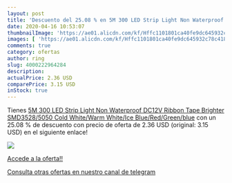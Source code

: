 ```yaml
---
layout: post
title: 'Descuento del 25.08 % en 5M 300 LED Strip Light Non Waterproof DC'
date: 2020-04-16 10:53:07
thumbnailImage: 'https://ae01.alicdn.com/kf/Hffc1101801ca40fe9dc645932c78c418d/5M-300-LED-Strip-Light-Non-Waterproof-DC12V-Ribbon-Tape-Brighter-SMD3528-5050-Cold-White-Warm.jpg_350x350._SL200_.jpg'
images: [ 'https://ae01.alicdn.com/kf/Hffc1101801ca40fe9dc645932c78c418d/5M-300-LED-Strip-Light-Non-Waterproof-DC12V-Ribbon-Tape-Brighter-SMD3528-5050-Cold-White-Warm.jpg_350x350._SL200_.jpg' ]
comments: true
category: ofertas
author: ring
slug: 4000222964284
description:
actualPrice: 2.36 USD
comparePrice: 3.15 USD
inStock: true
---
```


Tienes [5M 300 LED Strip Light Non Waterproof DC12V Ribbon Tape Brighter SMD3528/5050 Cold White/Warm White/Ice Blue/Red/Green/blue](https://www.amazon.com/dp/4000222964284/?tag=redken08-20) con un 25.08 % de descuento con precio de oferta de 2.36 USD (original: 3.15 USD) en el siguiente enlace!

[![](https://ae01.alicdn.com/kf/Hffc1101801ca40fe9dc645932c78c418d/5M-300-LED-Strip-Light-Non-Waterproof-DC12V-Ribbon-Tape-Brighter-SMD3528-5050-Cold-White-Warm.jpg_350x350._SL200_.jpg)](https://www.amazon.com/dp/4000222964284/?tag=redken08-20)

[Accede a la oferta!!](https://www.amazon.com/dp/4000222964284/?tag=redken08-20)

[Consulta otras ofertas en nuestro canal de telegram](https://t.me/s/ofertas25)
